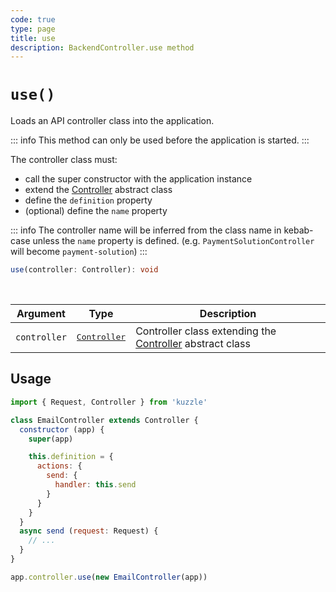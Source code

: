 ```yaml
---
code: true
type: page
title: use
description: BackendController.use method
---
```


# `use()`

Loads an API controller class into the application.

::: info
This method can only be used before the application is started.
:::

The controller class must:
 - call the super constructor with the application instance
 - extend the [Controller](/core/2/framework/abstract-classes/controller) abstract class
 - define the `definition` property
 - (optional) define the `name` property

::: info
The controller name will be inferred from the class name in kebab-case unless the `name` property is defined.
(e.g. `PaymentSolutionController` will become `payment-solution`)
:::

```ts
use(controller: Controller): void
```

<br/>

| Argument | Type                  | Description                   |
|----------|-----------------------|-------------------------------|
| `controller` | <pre>[Controller](/core/2/framework/abstract-classes/controller)</pre> | Controller class extending the [Controller](/core/2/framework/abstract-classes/controller) abstract class |

## Usage

```js
import { Request, Controller } from 'kuzzle'

class EmailController extends Controller {
  constructor (app) {
    super(app)

    this.definition = {
      actions: {
        send: {
          handler: this.send
        }
      }
    }
  }
  async send (request: Request) {
    // ...
  }
}

app.controller.use(new EmailController(app))
```
